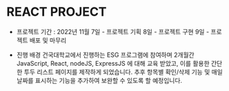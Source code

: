 # REACT PROJECT

* 프로젝트 기간 : 2022년 11월
  7일 - 프로젝트 기획
  8일 - 프로젝트 구현
  9일 - 프로젝트 배포 및 마무리

* 진행 배경 
건국대학교에서 진행하는 ESG 프로그램에 참여하며 2개월간 JavaScript, React, nodeJS, ExpressJS 에 대해 교육 받았고, 이를 활용한 간단한 투두 리스트 페이지를 제작하게 되었습니다. 추후 항목별 확인/삭제 기능 및 매일 날짜를 표시하는 기능을 추가하여 보완할 수 있도록 할 예정입니다.

